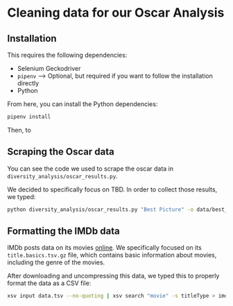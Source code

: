  # Cleaning data for our Oscar Analysis

 ## Installation

 This requires the following dependencies:
 - Selenium Geckodriver
 - `pipenv` --> Optional, but required if you want to follow the installation directly
 - Python

 From here, you can install the Python dependencies:

 ```sh
 pipenv install
 ```

 Then, to 

 ## Scraping the Oscar data

 You can see the code we used to scrape the oscar data in `diversity_analysis/oscar_results.py`. 

 We decided to specifically focus on TBD. In order to collect those results, we typed:

 ```sh
 python diversity_analysis/oscar_results.py "Best Picture" -o data/best_picture.csv
 ```

 ## Formatting the IMDb data

 IMDb posts data on its movies [online](https://datasets.imdbws.com/). We specifically focused on its
 `title.basics.tsv.gz` file, which contains basic information about movies, including the genre of the movies.

 After downloading and uncompressing this data, we typed this to properly format the data as a CSV file:
 ```sh
xsv input data.tsv --no-quoting | xsv search "movie" -s titleType > imdb_movie_data.csv
```